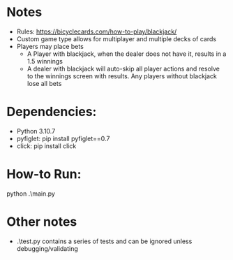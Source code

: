 # Notes
* Rules: https://bicyclecards.com/how-to-play/blackjack/
* Custom game type allows for multiplayer and multiple decks of cards
* Players may place bets
    * A Player with blackjack, when the dealer does not have it, results in a 1.5 winnings
    * A dealer with blackjack will auto-skip all player actions and resolve to the winnings screen with results. Any players without blackjack lose all bets

# Dependencies:
* Python 3.10.7
* pyfiglet: pip install pyfiglet==0.7
* click: pip install click

# How-to Run:
python .\main.py

# Other notes
* .\test.py contains a series of tests and can be ignored unless debugging/validating
